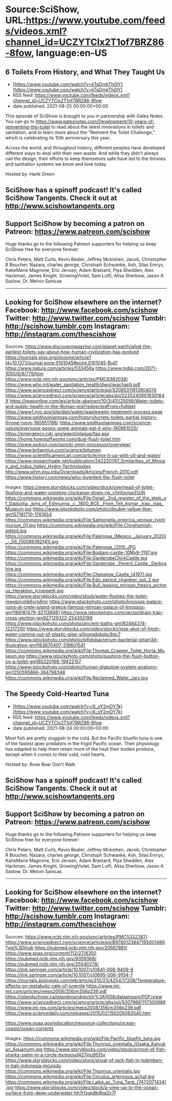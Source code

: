 # Source:SciShow, URL:https://www.youtube.com/feeds/videos.xml?channel_id=UCZYTClx2T1of7BRZ86-8fow, language:en-US

## 6 Toilets From History, and What They Taught Us
 - [https://www.youtube.com/watch?v=kTqDmkTh0IY](https://www.youtube.com/watch?v=kTqDmkTh0IY)
 - RSS feed: https://www.youtube.com/feeds/videos.xml?channel_id=UCZYTClx2T1of7BRZ86-8fow
 - date published: 2021-08-25 00:00:00+00:00

This episode of SciShow is brought to you in partnership with Gates Notes. You can go to https://www.gatesnotes.com/Development/10-years-of-reinventing-the-toilet to read about the latest innovations in toilets and sanitation, and to learn more about the “Reinvent the Toilet Challenge,” which is celebrating its 10th anniversary this year.

Across the world, and throughout history, different peoples have developed different ways to deal with their own waste. And while they didn’t always nail the design, their efforts to keep themselves safe have led to the thrones and sanitation systems we know and love today.

Hosted by: Hank Green

SciShow has a spinoff podcast! It's called SciShow Tangents. Check it out at http://www.scishowtangents.org
----------
Support SciShow by becoming a patron on Patreon: https://www.patreon.com/scishow
----------
Huge thanks go to the following Patreon supporters for helping us keep SciShow free for everyone forever:

Chris Peters, Matt Curls, Kevin Bealer, Jeffrey Mckishen, Jacob, Christopher R Boucher, Nazara, charles george, Christoph Schwanke, Ash, Silas Emrys, KatieMarie Magnone, Eric Jensen, Adam Brainard, Piya Shedden, Alex Hackman, James Knight, GrowingViolet, Sam Lutfi, Alisa Sherbow, Jason A Saslow, Dr. Melvin Sanicas

----------
Looking for SciShow elsewhere on the internet?
Facebook: http://www.facebook.com/scishow
Twitter: http://www.twitter.com/scishow
Tumblr: http://scishow.tumblr.com
Instagram: http://instagram.com/thescishow
----------
Sources:
https://www.discovermagazine.com/planet-earth/what-the-earliest-toilets-say-about-how-human-civilization-has-evolved
https://journals.plos.org/plosone/article?id=10.1371/journal.pone.0101045#pone.0101045-Bull1
https://www.nature.com/articles/533456a
https://www.mdpi.com/2071-1050/8/8/779/htm
https://www.ncbi.nlm.nih.gov/pmc/articles/PMC6382038/
https://www.who.int/water_sanitation_health/dwq/iwachap5.pdf
https://www.sciencedirect.com/science/article/pii/S2095311913604074
https://www.sciencedirect.com/science/article/abs/pii/S2352409X1630164X
https://iwaponline.com/ws/article-abstract/10/3/411/25056/Water-toilets-and-public-health-in-the-Roman-era?redirectedFrom=fulltext
https://www1.nyc.gov/site/dep/water/wastewater-treatment-process.page
https://www.smithsonianmag.com/history/turrets-toilets-partial-history-throne-room-180951788/
https://www.smithsonianmag.com/science-nature/everyone-poops-some-animals-eat-it-why-180961020/
https://emergency.cdc.gov/agent/plague/faq.asp
https://home.howstuffworks.com/dual-flush-toilet.htm
https://www.sedron.com/janicki-omni-processor/overview/
https://www.britannica.com/science/bitumen
https://www.scientificamerican.com/article/mix-it-up-with-oil-and-water/
https://www.researchgate.net/publication/342220787_Similarities_of_Minoan_and_Indus_Valley_Hydro-Technologies
http://www.pihm.psu.edu/Downloads/Articles/French-2010.pdf
https://www.history.com/news/who-invented-the-flush-toilet
 
Images:
https://www.storyblocks.com/video/stock/overhead-of-toilet-flushing-and-water-spinning-clockwise-down-rw_x1mfqvjuq31z9t
https://commons.wikimedia.org/wiki/File:Detail,_2nd_register_of_the_stele_of_Dadusha,_king_of_Eshnunna,_c._1800_BCE._From_Tell_Asmar,_Iraq._Iraq_Museum.jpg
https://www.istockphoto.com/photo/double-yellow-line-gm157181710-1761654
https://commons.wikimedia.org/wiki/File:Salmonella_enterica_serovar_typhimurium_01.jpg
https://commons.wikimedia.org/wiki/File:Choghamish-edited.jpg
https://commons.wikimedia.org/wiki/File:Palenque_(Mexico,_January_2020)_-_59_(50089382141).jpg
https://commons.wikimedia.org/wiki/File:Palenque_(205).JPG
https://commons.wikimedia.org/wiki/File:Bodiam-castle-10My8-1197.jpg
https://commons.wikimedia.org/wiki/File:GarderobeChirkCastle.jpg
https://commons.wikimedia.org/wiki/File:Garderobe,_Peveril_Castle,_Derbyshire.jpg
https://commons.wikimedia.org/wiki/File:Chepstow_Castle_(4197).jpg
https://commons.wikimedia.org/wiki/File:Edo_period_chamber_pot_2.jpg
https://commons.wikimedia.org/wiki/File:Bull_leaping_minoan_fresco_archmus_Heraklion_(cropped).jpg
https://www.storyblocks.com/video/stock/water-flushes-the-toilet-rewgpnynlk6yrp6mr
https://www.istockphoto.com/photo/knossos-palace-ruins-at-crete-island-greece-famous-minoan-palace-of-knossos-gm1166161479-321139481
https://www.istockphoto.com/vector/drain-trap-cross-section-gm927129322-254355199
https://www.istockphoto.com/photo/ancient-baths-gm182484374-12217200
https://www.storyblocks.com/video/stock/close-shot-of-fresh-water-coming-out-of-plastic-pipe-s0jioxgdokobc9qc7
https://www.istockphoto.com/photo/bifidobacterium-bacterial-strain3d-illustration-gm1163670497-319601541
https://commons.wikimedia.org/wiki/File:Thomas_Crapper_Toilet_Horta_Museum.jpg
https://www.istockphoto.com/photo/pushing-the-flush-button-on-a-toilet-gm185220168-19422157
https://www.istockphoto.com/photo/human-digestive-system-anatomy-gm1250595866-364798346
https://commons.wikimedia.org/wiki/File:Reclaimed_Water_Jars.jpg

## The Speedy Cold-Hearted Tuna
 - [https://www.youtube.com/watch?v=iX_oY2mDY7k](https://www.youtube.com/watch?v=iX_oY2mDY7k)
 - RSS feed: https://www.youtube.com/feeds/videos.xml?channel_id=UCZYTClx2T1of7BRZ86-8fow
 - date published: 2021-08-24 00:00:00+00:00

Most fish are pretty sluggish in the cold. But the Pacific bluefin tuna is one of the fastest apex predators in the frigid Pacific ocean. Their physiology has adapted to help them retain more of the heat their bodies produce, except when it comes to their cold, cold hearts.

Hosted by: Rose Bear Don't Walk

SciShow has a spinoff podcast! It's called SciShow Tangents. Check it out at http://www.scishowtangents.org
----------
Support SciShow by becoming a patron on Patreon: https://www.patreon.com/scishow
----------
Huge thanks go to the following Patreon supporters for helping us keep SciShow free for everyone forever:

Chris Peters, Matt Curls, Kevin Bealer, Jeffrey Mckishen, Jacob, Christopher R Boucher, Nazara, charles george, Christoph Schwanke, Ash, Silas Emrys, KatieMarie Magnone, Eric Jensen, Adam Brainard, Piya Shedden, Alex Hackman, James Knight, GrowingViolet, Sam Lutfi, Alisa Sherbow, Jason A Saslow, Dr. Melvin Sanicas

----------
Looking for SciShow elsewhere on the internet?
Facebook: http://www.facebook.com/scishow
Twitter: http://www.twitter.com/scishow
Tumblr: http://scishow.tumblr.com
Instagram: http://instagram.com/thescishow
----------
Sources:
https://www.ncbi.nlm.nih.gov/pmc/articles/PMC5332387/ 
https://www.sciencedirect.com/science/article/pii/B9780123847195001489?via%3Dihub
https://pubmed.ncbi.nlm.nih.gov/20667881/ 
https://www.pnas.org/content/112/27/8350
https://pubmed.ncbi.nlm.nih.gov/9359368/
https://pubmed.ncbi.nlm.nih.gov/25540278/
https://link.springer.com/article/10.1007/s10641-008-9409-8
https://link.springer.com/article/10.1007/s10695-006-9104-7
https://journals.biologists.com/jeb/article/210/23/4254/17208/Temperature-effects-on-metabolic-rate-of-juvenile
https://www.int-res.com/articles/meps2008/356/m356p239.pdf
https://islandscholar.ca/islandora/object/ir%3A1058/datastream/PDF/view
https://www.sciencedirect.com/science/article/abs/pii/S0079661117300988
https://www.int-res.com/articles/meps2008/356/m356p239.pdf
https://www.sciencedaily.com/releases/2015/02/150205083040.htm

https://www.noaa.gov/education/resource-collections/ocean-coasts/ocean-currents
 
Images:
https://commons.wikimedia.org/wiki/File:Pacific_bluefin_tuna.jpg
https://commons.wikimedia.org/wiki/File:Thunnus_orientalis_(Osaka_Kaiyukan_Aquarium).jpg
https://www.storyblocks.com/video/stock/school-of-fish-sharks-swim-in-a-circle-bxmooud427jnu9515v
https://www.storyblocks.com/video/stock/shoal-of-jack-fish-in-tulemben-in-bali-indonesia-mcuixdu
https://commons.wikimedia.org/wiki/File:Thunnus_orientalis.jpg
https://commons.wikimedia.org/wiki/File:Circulus_arteriosus_schaf.jpg
https://commons.wikimedia.org/wiki/File:Laika_ac_Tuna_Tank_(7472071434).jpg
https://www.storyblocks.com/video/stock/a-view-up-to-the-ocean-surface-from-deep-underwater-hh7rfzgp8k8ha2v7f

